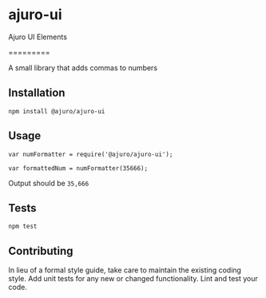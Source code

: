 # ajuro-ui
Ajuro UI Elements

=========

A small library that adds commas to numbers

## Installation

  `npm install @ajuro/ajuro-ui`

## Usage

    var numFormatter = require('@ajuro/ajuro-ui');

    var formattedNum = numFormatter(35666);
  
  
  Output should be `35,666`


## Tests

  `npm test`

## Contributing

In lieu of a formal style guide, take care to maintain the existing coding style. Add unit tests for any new or changed functionality. Lint and test your code.